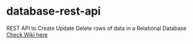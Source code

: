 # database-rest-api
REST API to Create Update Delete rows of data in a Relational Database
</br> [Check Wiki here](https://github.com/gavarava/database-rest-api/wiki)
